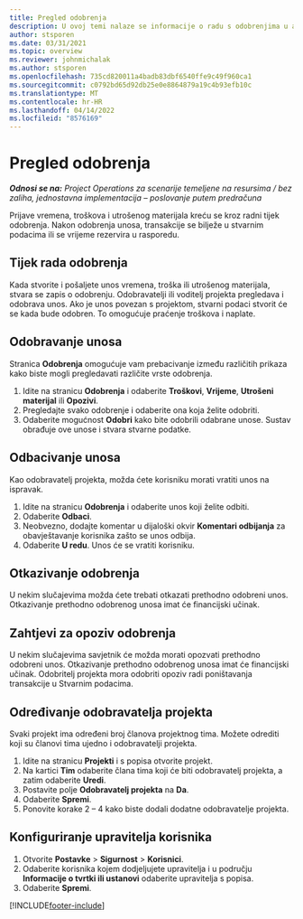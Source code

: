 ```yaml
---
title: Pregled odobrenja
description: U ovoj temi nalaze se informacije o radu s odobrenjima u aplikaciji Project Operations.
author: stsporen
ms.date: 03/31/2021
ms.topic: overview
ms.reviewer: johnmichalak
ms.author: stsporen
ms.openlocfilehash: 735cd820011a4badb83dbf6540ffe9c49f960ca1
ms.sourcegitcommit: c0792bd65d92db25e0e8864879a19c4b93efb10c
ms.translationtype: MT
ms.contentlocale: hr-HR
ms.lasthandoff: 04/14/2022
ms.locfileid: "8576169"
---
```

# <a name="approvals-overview"></a>Pregled odobrenja

_**Odnosi se na:** Project Operations za scenarije temeljene na resursima / bez zaliha, jednostavna implementacija – poslovanje putem predračuna_

Prijave vremena, troškova i utrošenog materijala kreću se kroz radni tijek odobrenja. Nakon odobrenja unosa, transakcije se bilježe u stvarnim podacima ili se vrijeme rezervira u rasporedu.

## <a name="approvals-workflow"></a>Tijek rada odobrenja
Kada stvorite i pošaljete unos vremena, troška ili utrošenog materijala, stvara se zapis o odobrenju. Odobravatelji ili voditelj projekta pregledava i odobrava unos. Ako je unos povezan s projektom, stvarni podaci stvorit će se kada bude odobren. To omogućuje praćenje troškova i naplate.

## <a name="approve-an-entry"></a>Odobravanje unosa
Stranica **Odobrenja** omogućuje vam prebacivanje između različitih prikaza kako biste mogli pregledavati različite vrste odobrenja.
  
1. Idite na stranicu **Odobrenja** i odaberite **Troškovi**, **Vrijeme**, **Utrošeni materijal** ili **Opozivi**.
2. Pregledajte svako odobrenje i odaberite ona koja želite odobriti.
3. Odaberite mogućnost **Odobri** kako bite odobrili odabrane unose.
Sustav obrađuje ove unose i stvara stvarne podatke.

## <a name="reject-an-entry"></a>Odbacivanje unosa
Kao odobravatelj projekta, možda ćete korisniku morati vratiti unos na ispravak.
  
1. Idite na stranicu **Odobrenja** i odaberite unos koji želite odbiti. 
2. Odaberite **Odbaci**.
3. Neobvezno, dodajte komentar u dijaloški okvir **Komentari odbijanja** za obavještavanje korisnika zašto se unos odbija.
4. Odaberite **U redu**. Unos će se vratiti korisniku.
  
## <a name="cancel-approval"></a>Otkazivanje odobrenja
U nekim slučajevima možda ćete trebati otkazati prethodno odobreni unos. Otkazivanje prethodno odobrenog unosa imat će financijski učinak. 

## <a name="approving-recall-requests"></a>Zahtjevi za opoziv odobrenja
U nekim slučajevima savjetnik će možda morati opozvati prethodno odobreni unos. Otkazivanje prethodno odobrenog unosa imat će financijski učinak. Odobritelj projekta mora odobriti opoziv radi poništavanja transakcije u Stvarnim podacima.

## <a name="specify-project-approvers"></a>Određivanje odobravatelja projekta
Svaki projekt ima određeni broj članova projektnog tima. Možete odrediti koji su članovi tima ujedno i odobravatelji projekta.

1. Idite na stranicu **Projekti** i s popisa otvorite projekt.
2. Na kartici **Tim** odaberite člana tima koji će biti odobravatelj projekta, a zatim odaberite **Uredi**.
3. Postavite polje **Odobravatelj projekta** na **Da**.
4. Odaberite **Spremi**.
5. Ponovite korake 2 – 4 kako biste dodali dodatne odobravatelje projekta.

## <a name="configure-the-users-manager"></a>Konfiguriranje upravitelja korisnika

1. Otvorite **Postavke** > **Sigurnost** > **Korisnici**.
2. Odaberite korisnika kojem dodjeljujete upravitelja i u području **Informacije o tvrtki ili ustanovi** odaberite upravitelja s popisa. 
3. Odaberite **Spremi**.




[!INCLUDE[footer-include](../includes/footer-banner.md)]
